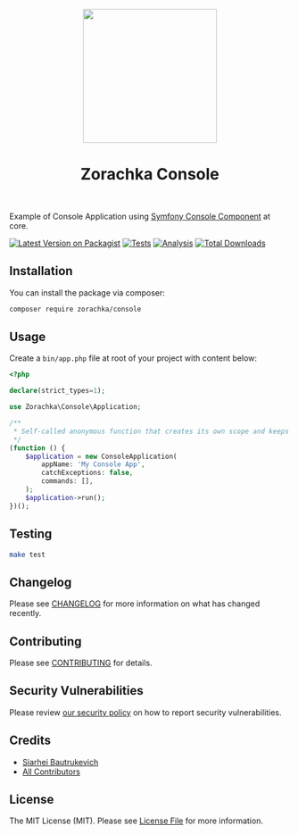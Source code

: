 <p align="center">
    <a href="https://github.com/zorachka" target="_blank">
        <img src="https://avatars0.githubusercontent.com/u/86768962" height="240px">
    </a>
    <h1 align="center">Zorachka Console</h1>
    <br>
</p>

Example of Console Application using [Symfony Console Component](https://github.com/symfony/console/) at core.

[![Latest Version on Packagist](https://img.shields.io/packagist/v/zorachka/php-package-starter.svg?style=flat-square)](https://packagist.org/packages/zorachka/php-package-starter)
[![Tests](https://github.com/zorachka/php-package-starter/actions/workflows/test.yml/badge.svg?branch=main)](https://github.com/zorachka/php-package-starter/actions/workflows/test.yml)
[![Analysis](https://github.com/zorachka/php-package-starter/actions/workflows/analyse.yml/badge.svg?branch=main)](https://github.com/zorachka/php-package-starter/actions/workflows/analyse.yml)
[![Total Downloads](https://img.shields.io/packagist/dt/zorachka/php-package-starter.svg?style=flat-square)](https://packagist.org/packages/zorachka/php-package-starter)

## Installation

You can install the package via composer:

```bash
composer require zorachka/console
```

## Usage

Create a `bin/app.php` file at root of your project with content below:

```php
<?php

declare(strict_types=1);

use Zorachka\Console\Application;

/**
 * Self-called anonymous function that creates its own scope and keeps the global namespace clean.
 */
(function () {
    $application = new ConsoleApplication(
        appName: 'My Console App',
        catchExceptions: false,
        commands: [],
    );
    $application->run();
})();

```

## Testing

```bash
make test
```

## Changelog

Please see [CHANGELOG](CHANGELOG.md) for more information on what has changed recently.

## Contributing

Please see [CONTRIBUTING](.github/CONTRIBUTING.md) for details.

## Security Vulnerabilities

Please review [our security policy](../../security/policy) on how to report security vulnerabilities.

## Credits

- [Siarhei Bautrukevich](https://github.com/bautrukevich)
- [All Contributors](../../contributors)

## License

The MIT License (MIT). Please see [License File](LICENSE.md) for more information.
